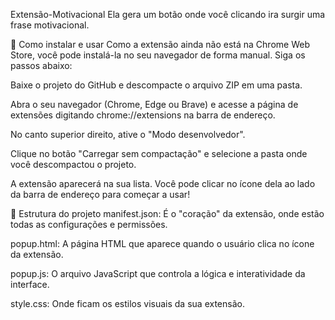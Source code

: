 Extensão-Motivacional
Ela gera um botão onde você clicando ira surgir uma frase motivacional.

🚀 Como instalar e usar
Como a extensão ainda não está na Chrome Web Store, você pode instalá-la no seu navegador de forma manual. Siga os passos abaixo:

Baixe o projeto do GitHub e descompacte o arquivo ZIP em uma pasta.

Abra o seu navegador (Chrome, Edge ou Brave) e acesse a página de extensões digitando chrome://extensions na barra de endereço.

No canto superior direito, ative o "Modo desenvolvedor".

Clique no botão "Carregar sem compactação" e selecione a pasta onde você descompactou o projeto.

A extensão aparecerá na sua lista. Você pode clicar no ícone dela ao lado da barra de endereço para começar a usar!

📂 Estrutura do projeto
manifest.json: É o "coração" da extensão, onde estão todas as configurações e permissões.

popup.html: A página HTML que aparece quando o usuário clica no ícone da extensão.

popup.js: O arquivo JavaScript que controla a lógica e interatividade da interface.

style.css: Onde ficam os estilos visuais da sua extensão.